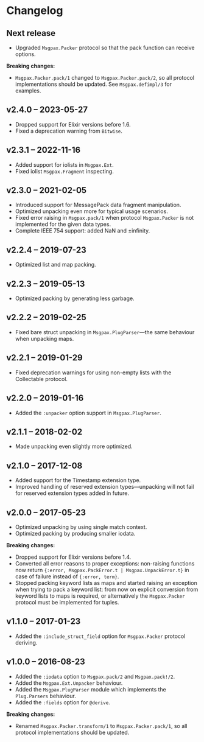 # Changelog

## Next release
  * Upgraded `Msgpax.Packer` protocol so that the pack function can receive options.

__Breaking changes:__

  * `Msgpax.Packer.pack/1` changed to `Msgpax.Packer.pack/2`, so all protocol
    implementations should be updated. See `Msgpax.defimpl/3` for examples.

## v2.4.0 – 2023-05-27

  * Dropped support for Elixir versions before 1.6.
  * Fixed a deprecation warning from `Bitwise`.

## v2.3.1 – 2022-11-16

  * Added support for iolists in `Msgpax.Ext`.
  * Fixed iolist `Msgpax.Fragment` inspecting.

## v2.3.0 – 2021-02-05

  * Introduced support for MessagePack data fragment manipulation.
  * Optimized unpacking even more for typical usage scenarios.
  * Fixed error raising in `Msgpax.pack/1` when protocol `Msgpax.Packer` is not implemented for the given data types.
  * Complete IEEE 754 support: added NaN and ±infinity.

## v2.2.4 – 2019-07-23

  * Optimized list and map packing.

## v2.2.3 – 2019-05-13

  * Optimized packing by generating less garbage.

## v2.2.2 – 2019-02-25

  * Fixed bare struct unpacking in `Msgpax.PlugParser`—the same behaviour when unpacking maps.

## v2.2.1 – 2019-01-29

  * Fixed deprecation warnings for using non-empty lists with the Collectable protocol.

## v2.2.0 – 2019-01-16

  * Added the `:unpacker` option support in `Msgpax.PlugParser`.

## v2.1.1 – 2018-02-02

  * Made unpacking even slightly more optimized.

## v2.1.0 – 2017-12-08

  * Added support for the Timestamp extension type.
  * Improved handling of reserved extension types—unpacking will not fail for reserved extension types added in future.

## v2.0.0 – 2017-05-23

  * Optimized unpacking by using single match context.
  * Optimized packing by producing smaller iodata.

__Breaking changes:__

  * Dropped support for Elixir versions before 1.4.
  * Converted all error reasons to proper exceptions: non-raising functions now return `{:error, Msgpax.PackError.t | Msgpax.UnpackError.t}` in case of failure instead of `{:error, term}`.
  * Stopped packing keyword lists as maps and started raising an exception when trying to pack a keyword list: from now on explicit conversion from keyword lists to maps is required, or alternatively the `Msgpax.Packer` protocol must be implemented for tuples.

## v1.1.0 – 2017-01-23

  * Added the `:include_struct_field` option for `Msgpax.Packer` protocol deriving.

## v1.0.0 – 2016-08-23

  * Added the `:iodata` option to `Msgpax.pack/2` and `Msgpax.pack!/2`.
  * Added the `Msgpax.Ext.Unpacker` behaviour.
  * Added the `Msgpax.PlugParser` module which implements the `Plug.Parsers` behaviour.
  * Added the `:fields` option for `@derive`.

__Breaking changes:__

  * Renamed `Msgpax.Packer.transform/1` to `Msgpax.Packer.pack/1`, so all protocol implementations should be updated.
